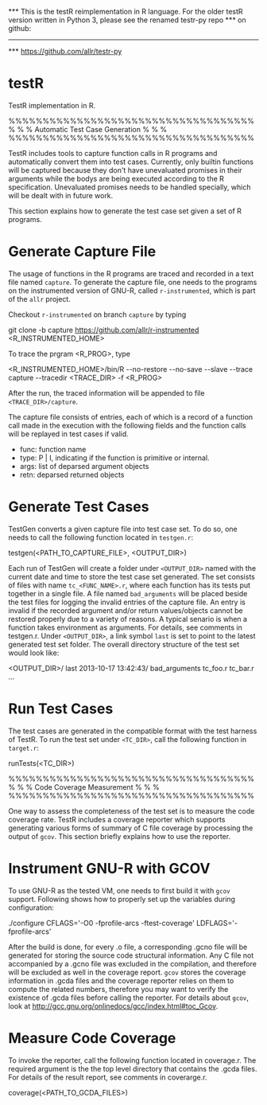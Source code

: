 *** This is the testR reimplementation in R language. For the older testR version written in Python 3, please see the renamed testr-py repo
*** on github:
***
*** https://github.com/allr/testr-py

testR
=====

TestR implementation in R. 



%%%%%%%%%%%%%%%%%%%%%%%%%%%%%%%%%%%%
%                                  %
%  Automatic Test Case Generation  %
%                                  %
%%%%%%%%%%%%%%%%%%%%%%%%%%%%%%%%%%%%

TestR includes tools to capture function calls in R programs and automatically convert them into test cases. Currently, only builtin functions
will be captured because they don't have unevaluated promises in their arguments while the bodys are being executed according to the R 
specification. Unevaluated promises needs to be handled specially, which will be dealt with in future work.

This section explains how to generate the test case set given a set of R programs.


Generate Capture File
=====================

The usage of functions in the R programs are traced and recorded in a text file named `capture`. To generate the capture file, one needs to the
programs on the instrumented version of GNU-R, called `r-instrumented`, which is part of the `allr` project.

Checkout `r-instrumented` on branch `capture` by typing

  git clone -b capture https://github.com/allr/r-instrumented <R_INSTRUMENTED_HOME>

To trace the prgram <R_PROG>, type

  <R_INSTRUMENTED_HOME>/bin/R --no-restore --no-save --slave --trace capture --tracedir <TRACE_DIR> -f <R_PROG>

After the run, the traced information will be appended to file `<TRACE_DIR>/capture`.

The capture file consists of entries, each of which is a record of a function call made in the execution with the following fields and the 
function calls will be replayed in test cases if valid.

  - func: function name
  - type: P | I, indicating if the function is primitive or internal.
  - args: list of deparsed argument objects
  - retn: deparsed returned objects


Generate Test Cases
===================

TestGen converts a given capture file into test case set. To do so, one needs to call the following function located in `testgen.r`:

  testgen(<PATH_TO_CAPTURE_FILE>, <OUTPUT_DIR>)

Each run of TestGen will create a folder under `<OUTPUT_DIR>` named with the current date and time to store the test case set generated.
The set consists of files with name `tc_<FUNC_NAME>.r`, where each function has its tests put together in a single file. A file named 
`bad_arguments` will be placed beside the test files for logging the invalid entries of the capture file. An entry is invalid if the 
recorded argument and/or return values/objects cannot be restored properly due to a variety of reasons. A typical senario is when a 
function takes environment as arguments. For details, see comments in testgen.r. Under `<OUTPUT_DIR>`, a link symbol `last` is set to 
point to the latest generated test set folder. The overall directory structure of the test set would look like:

  <OUTPUT_DIR>/
    last
		2013-10-17 13:42:43/
		  bad_arguments
      tc_foo.r
      tc_bar.r
			...


Run Test Cases
==============

The test cases are generated in the compatible format with the test harness of TestR. To run the test set under `<TC_DIR>`, call the
following function in `target.r`:

   runTests(<TC_DIR>)



%%%%%%%%%%%%%%%%%%%%%%%%%%%%%%%%%%%%
%                                  %
%    Code Coverage Measurement     %
%                                  %
%%%%%%%%%%%%%%%%%%%%%%%%%%%%%%%%%%%%

One way to assess the completeness of the test set is to measure the code coverage rate. TestR includes a coverage reporter which 
supports generating various forms of summary of C file coverage by processing the output of `gcov`. This section briefly explains
how to use the reporter.


Instrument GNU-R with GCOV
==========================

To use GNU-R as the tested VM, one needs to first build it with `gcov` support. Following shows how to properly set up the variables 
during configuration:

  ./configure CFLAGS='-O0 -fprofile-arcs -ftest-coverage' LDFLAGS='-fprofile-arcs' 

After the build is done, for every .o file, a corresponding .gcno file will be generated for storing the source code structural 
information. Any C file not accompanied by a .gcno file was excluded in the compilation, and therefore will be excluded as well in 
the coverage report. `gcov` stores the coverage information in .gcda files and the coverage reporter relies on them to compute the
related numbers, therefore you may want to verify the existence of .gcda files before calling the reporter. For details about `gcov`, 
look at http://gcc.gnu.org/onlinedocs/gcc/index.html#toc_Gcov.


Measure Code Coverage
=====================

To invoke the reporter, call the following function located in coverage.r. The required argument is the the top level directory that
contains the .gcda files. For details of the result report, see comments in coverarge.r.

  coverage(<PATH_TO_GCDA_FILES>)